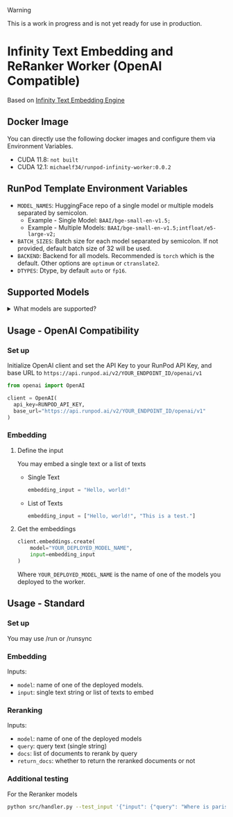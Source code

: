 > [!WARNING]  
> This is a work in progress and is not yet ready for use in production.


# Infinity Text Embedding and ReRanker Worker (OpenAI Compatible)
Based on [Infinity Text Embedding Engine](https://github.com/michaelfeil/infinity)

## Docker Image
You can directly use the following docker images and configure them via Environment Variables.
* CUDA 11.8: `not built`
* CUDA 12.1: `michaelf34/runpod-infinity-worker:0.0.2`

## RunPod Template Environment Variables
* `MODEL_NAMES`: HuggingFace repo of a single model or multiple models separated by semicolon.      
    * Example - Single Model: `BAAI/bge-small-en-v1.5;`
    * Example - Multiple Models: `BAAI/bge-small-en-v1.5;intfloat/e5-large-v2;`
* `BATCH_SIZES`: Batch size for each model separated by semicolon. If not provided, default batch size of 32 will be used. 
* `BACKEND`: Backend for all models. Recommended is `torch` which is the default. Other options are `optimum` or `ctranslate2`.
* `DTYPES`: Dtype, by default `auto` or `fp16`.

## Supported Models
<details>
  <summary>What models are supported?</summary>
  
  - All models supported by the sentence-transformers library.
  - All models reuploaded on the sentence transformers org https://huggingface.co/sentence-transformers / sbert.net. 

  With the command `--engine torch` the model must be compatible with sentence-transformers library
  
  For the latest trends, you might want to check out one of the following models.
    https://huggingface.co/spaces/mteb/leaderboard
    
</details>

## Usage - OpenAI Compatibility
### Set up
Initialize OpenAI client and set the API Key to your RunPod API Key, and base URL to `https://api.runpod.ai/v2/YOUR_ENDPOINT_ID/openai/v1`
```python
from openai import OpenAI

client = OpenAI(
  api_key=RUNPOD_API_KEY, 
  base_url="https://api.runpod.ai/v2/YOUR_ENDPOINT_ID/openai/v1"
)
```
### Embedding
1. Define the input

    You may embed a single text or a list of texts
    - Single Text
        ```python
        embedding_input = "Hello, world!"
        ```
    - List of Texts
        ```python
        embedding_input = ["Hello, world!", "This is a test."]
        ```
2. Get the embeddings
    ```python
    client.embeddings.create(
        model="YOUR_DEPLOYED_MODEL_NAME",
        input=embedding_input
    )
    ```
    Where `YOUR_DEPLOYED_MODEL_NAME` is the name of one of the models you deployed to the worker.

## Usage - Standard
### Set up
You may use /run or /runsync

### Embedding
Inputs:
* `model`: name of one of the deployed models.
* `input`: single text string or list of texts to embed

### Reranking
Inputs:
* `model`: name of one of the deployed models
* `query`: query text (single string)
* `docs`: list of documents to rerank by query
* `return_docs`: whether to return the reranked documents or not


### Additional testing

For the Reranker models 
```bash
python src/handler.py --test_input '{"input": {"query": "Where is paris?", "docs": ["Paris is in France", "Rome is in Italy"], "model": "BAAI/bge-reranker-v2-m3"}}'
```
    

<!-- <div align="center">

<h1>Template | Worker</h1>

[![CI | Test Handler](https://github.com/runpod-workers/worker-template/actions/workflows/CI-test_handler.yml/badge.svg)](https://github.com/runpod-workers/worker-template/actions/workflows/CI-test_handler.yml)
&nbsp;
[![CD | Build-Test-Release](https://github.com/runpod-workers/worker-template/actions/workflows/build-test-release.yml/badge.svg)](https://github.com/runpod-workers/worker-template/actions/workflows/build-test-release.yml)

🚀 | A simple worker that can be used as a starting point to build your own custom RunPod Endpoint API worker.
</div>

## 📖 | Getting Started

1. Clone this repository.
2. (Optional) Add DockerHub credentials to GitHub Secrets.
3. Add your code to the `src` directory.
4. Update the `handler.py` file to load models and process requests.
5. Add any dependencies to the `requirements.txt` file.
6. Add any other build time scripts to the`builder` directory, for example, downloading models.
7. Update the `Dockerfile` to include any additional dependencies.

### ⚙️ | CI/CD (GitHub Actions)

As a reference this repository provides example CI/CD workflows to help you test your worker and build a docker image. The three main workflows are:

1. `CI-test_handler.yml` - Tests the handler using the input provided by the `--test_input` argument when calling the file containing your handler.

### Test Handler

This workflow will validate that your handler works as expected. You may need to add some dependency installations to the `CI-test_handler.yml` file to ensure your handler can be tested.

The action expects the following arguments to be available:

- `vars.RUNNER_24GB` | The endpoint ID on RunPod for a 24GB runner.
- `secrets.RUNPOD_API_KEY` | Your RunPod API key.
- `secrets.GH_PAT` | Your GitHub Personal Access Token.
- `vars.GH_ORG` | The GitHub organization that owns the repository, this is where the runner will be added to.

### Test End-to-End

This repository is setup to automatically build and push a docker image to the GitHub Container Registry. You will need to add the following to the GitHub Secrets for this repository to enable this functionality:

- `DOCKERHUB_USERNAME` | Your DockerHub username for logging in.
- `DOCKERHUB_TOKEN` | Your DockerHub token for logging in.

Additionally, the following need to be added as GitHub actions variables:

- `DOCKERHUB_REPO` | The name of the repository you want to push to.
- `DOCKERHUB_IMG` | The name of the image you want to push to.

The `CD-docker_dev.yml` file will build the image and push it to the `dev` tag, while the `CD-docker_release.yml` file will build the image on releases and tag it with the release version.

The `CI-test_worker.yml` file will test the worker using the input provided by the `--test_input` argument when calling the file containing your handler. Be sure to update this workflow to install any dependencies you need to run your tests.

## Example Input

```json
{
    "input": {
        "name": "John Doe"
    }
}
```

## 💡 | Best Practices

System dependency installation, model caching, and other shell tasks should be added to the `builder/setup.sh` this will allow you to easily setup your Dockerfile as well as run CI/CD tasks.

Models should be part of your docker image, this can be accomplished by either copying them into the image or downloading them during the build process.

If using the input validation utility from the runpod python package, create a `schemas` python file where you can define the schemas, then import that file into your `handler.py` file.

## 🔗 | Links

🐳 [Docker Container](https://hub.docker.com/r/runpod/serverless-hello-world) -->
